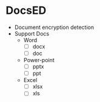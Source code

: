 # DocsED
* Document encryption detection
* Support Docs
  * Word
    - [ ] docx
    - [ ] doc
  * Power-point
    - [ ] pptx
    - [ ] ppt
  * Excel
    - [ ] xlsx
    - [ ] xls
